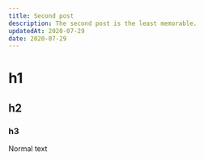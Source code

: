 ```yaml
---
title: Second post
description: The second post is the least memorable.
updatedAt: 2020-07-29
date: 2020-07-29
---
```


# h1
## h2
### h3

Normal text